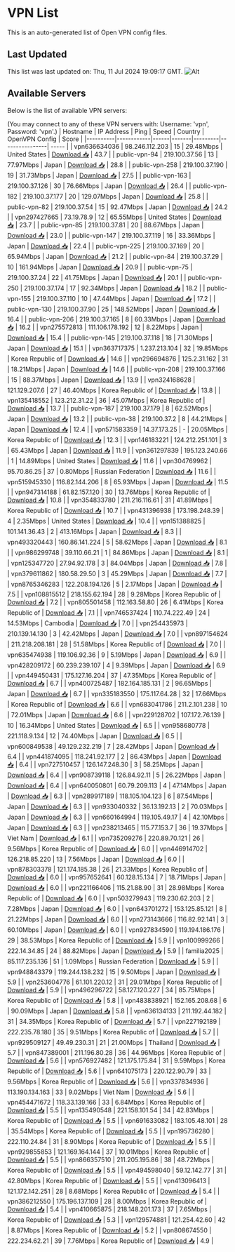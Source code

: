 # VPN List

This is an auto-generated list of Open VPN config files.

## Last Updated

This list was last updated on: Thu, 11 Jul 2024 19:09:17 GMT.
![Alt](https://repobeats.axiom.co/api/embed/186b98318ef1479477931607c1ad7d823f12451f.svg "Repobeats analytics image")

## Available Servers

Below is the list of available VPN servers:

(You may connect to any of these VPN servers with: Username: 'vpn', Password: 'vpn'.)
| Hostname | IP Address | Ping | Speed | Country | OpenVPN Config | Score |
|----------|------------|------|-------|---------|----------------| ----- |
| vpn636634036 | 98.246.112.203 | 15 | 29.48Mbps | United States | [Download 📥](./configs/server_0_US.ovpn) | 43.7 |
| public-vpn-94 | 219.100.37.56 | 13 | 77.97Mbps | Japan | [Download 📥](./configs/server_1_JP.ovpn) | 28.8 |
| public-vpn-258 | 219.100.37.190 | 19 | 31.73Mbps | Japan | [Download 📥](./configs/server_2_JP.ovpn) | 27.5 |
| public-vpn-163 | 219.100.37.126 | 30 | 76.66Mbps | Japan | [Download 📥](./configs/server_3_JP.ovpn) | 26.4 |
| public-vpn-182 | 219.100.37.177 | 20 | 129.07Mbps | Japan | [Download 📥](./configs/server_4_JP.ovpn) | 25.8 |
| public-vpn-82 | 219.100.37.54 | 15 | 92.47Mbps | Japan | [Download 📥](./configs/server_5_JP.ovpn) | 24.2 |
| vpn297427665 | 73.19.78.9 | 12 | 65.55Mbps | United States | [Download 📥](./configs/server_6_US.ovpn) | 23.7 |
| public-vpn-85 | 219.100.37.81 | 20 | 88.67Mbps | Japan | [Download 📥](./configs/server_7_JP.ovpn) | 23.0 |
| public-vpn-147 | 219.100.37.119 | 16 | 33.36Mbps | Japan | [Download 📥](./configs/server_8_JP.ovpn) | 22.4 |
| public-vpn-225 | 219.100.37.169 | 20 | 65.94Mbps | Japan | [Download 📥](./configs/server_9_JP.ovpn) | 21.2 |
| public-vpn-84 | 219.100.37.29 | 10 | 161.94Mbps | Japan | [Download 📥](./configs/server_10_JP.ovpn) | 20.9 |
| public-vpn-75 | 219.100.37.24 | 22 | 41.75Mbps | Japan | [Download 📥](./configs/server_11_JP.ovpn) | 20.1 |
| public-vpn-250 | 219.100.37.174 | 17 | 92.34Mbps | Japan | [Download 📥](./configs/server_12_JP.ovpn) | 18.2 |
| public-vpn-155 | 219.100.37.110 | 10 | 47.44Mbps | Japan | [Download 📥](./configs/server_13_JP.ovpn) | 17.2 |
| public-vpn-130 | 219.100.37.90 | 25 | 148.52Mbps | Japan | [Download 📥](./configs/server_14_JP.ovpn) | 16.4 |
| public-vpn-206 | 219.100.37.165 | 8 | 60.33Mbps | Japan | [Download 📥](./configs/server_15_JP.ovpn) | 16.2 |
| vpn275572813 | 111.106.178.192 | 12 | 8.22Mbps | Japan | [Download 📥](./configs/server_16_JP.ovpn) | 15.4 |
| public-vpn-145 | 219.100.37.118 | 18 | 71.30Mbps | Japan | [Download 📥](./configs/server_17_JP.ovpn) | 15.1 |
| vpn363717375 | 1.237.213.104 | 32 | 19.85Mbps | Korea Republic of | [Download 📥](./configs/server_18_KR.ovpn) | 14.6 |
| vpn296694876 | 125.2.31.162 | 31 | 18.21Mbps | Japan | [Download 📥](./configs/server_19_JP.ovpn) | 14.6 |
| public-vpn-208 | 219.100.37.166 | 15 | 88.37Mbps | Japan | [Download 📥](./configs/server_20_JP.ovpn) | 13.9 |
| vpn324168628 | 121.129.207.6 | 27 | 46.40Mbps | Korea Republic of | [Download 📥](./configs/server_21_KR.ovpn) | 13.8 |
| vpn135418552 | 123.212.31.22 | 36 | 45.07Mbps | Korea Republic of | [Download 📥](./configs/server_22_KR.ovpn) | 13.7 |
| public-vpn-187 | 219.100.37.179 | 8 | 62.52Mbps | Japan | [Download 📥](./configs/server_23_JP.ovpn) | 13.2 |
| public-vpn-38 | 219.100.37.2 | 8 | 44.21Mbps | Japan | [Download 📥](./configs/server_24_JP.ovpn) | 12.4 |
| vpn571583359 | 14.37.173.25 | - | 20.05Mbps | Korea Republic of | [Download 📥](./configs/server_25_KR.ovpn) | 12.3 |
| vpn146183221 | 124.212.251.101 | 3 | 65.43Mbps | Japan | [Download 📥](./configs/server_26_JP.ovpn) | 11.9 |
| vpn361297839 | 195.123.240.66 | 1 | 14.89Mbps | United States | [Download 📥](./configs/server_27_US.ovpn) | 11.6 |
| vpn304769962 | 95.70.86.25 | 37 | 0.80Mbps | Russian Federation | [Download 📥](./configs/server_28_RU.ovpn) | 11.6 |
| vpn515945330 | 116.82.144.206 | 8 | 65.93Mbps | Japan | [Download 📥](./configs/server_29_JP.ovpn) | 11.5 |
| vpn947314188 | 61.82.157.120 | 30 | 13.76Mbps | Korea Republic of | [Download 📥](./configs/server_30_KR.ovpn) | 10.8 |
| vpn354833780 | 211.216.116.61 | 31 | 41.89Mbps | Korea Republic of | [Download 📥](./configs/server_31_KR.ovpn) | 10.7 |
| vpn431396938 | 173.198.248.39 | 4 | 2.35Mbps | United States | [Download 📥](./configs/server_32_US.ovpn) | 10.4 |
| vpn151388825 | 101.141.36.43 | 2 | 413.16Mbps | Japan | [Download 📥](./configs/server_33_JP.ovpn) | 8.3 |
| vpn493320443 | 160.86.141.224 | 5 | 58.62Mbps | Japan | [Download 📥](./configs/server_34_JP.ovpn) | 8.1 |
| vpn986299748 | 39.110.66.21 | 1 | 84.86Mbps | Japan | [Download 📥](./configs/server_35_JP.ovpn) | 8.1 |
| vpn125347720 | 27.94.92.178 | 3 | 84.04Mbps | Japan | [Download 📥](./configs/server_36_JP.ovpn) | 7.8 |
| vpn379611862 | 180.58.29.50 | 3 | 45.29Mbps | Japan | [Download 📥](./configs/server_37_JP.ovpn) | 7.7 |
| vpn8765346283 | 122.208.194.126 | 5 | 2.17Mbps | Japan | [Download 📥](./configs/server_38_JP.ovpn) | 7.5 |
| vpn108815512 | 218.155.62.194 | 28 | 9.28Mbps | Korea Republic of | [Download 📥](./configs/server_39_KR.ovpn) | 7.2 |
| vpn805501458 | 112.163.58.80 | 26 | 6.41Mbps | Korea Republic of | [Download 📥](./configs/server_40_KR.ovpn) | 7.1 |
| vpn746537424 | 110.74.222.49 | 24 | 14.53Mbps | Cambodia | [Download 📥](./configs/server_41_KH.ovpn) | 7.0 |
| vpn254435973 | 210.139.14.130 | 3 | 42.42Mbps | Japan | [Download 📥](./configs/server_42_JP.ovpn) | 7.0 |
| vpn897154624 | 211.218.208.181 | 28 | 51.58Mbps | Korea Republic of | [Download 📥](./configs/server_43_KR.ovpn) | 7.0 |
| vpn635474938 | 119.106.92.36 | 9 | 5.19Mbps | Japan | [Download 📥](./configs/server_44_JP.ovpn) | 6.9 |
| vpn428209172 | 60.239.239.107 | 4 | 9.39Mbps | Japan | [Download 📥](./configs/server_45_JP.ovpn) | 6.9 |
| vpn449450431 | 175.127.16.204 | 37 | 47.35Mbps | Korea Republic of | [Download 📥](./configs/server_46_KR.ovpn) | 6.7 |
| vpn400725487 | 182.164.185.131 | 2 | 96.65Mbps | Japan | [Download 📥](./configs/server_47_JP.ovpn) | 6.7 |
| vpn335183550 | 175.117.64.28 | 32 | 17.66Mbps | Korea Republic of | [Download 📥](./configs/server_48_KR.ovpn) | 6.6 |
| vpn683041786 | 211.2.101.238 | 10 | 72.01Mbps | Japan | [Download 📥](./configs/server_49_JP.ovpn) | 6.6 |
| vpn229128702 | 107.172.76.139 | 10 | 16.34Mbps | United States | [Download 📥](./configs/server_50_US.ovpn) | 6.5 |
| vpn958680778 | 221.118.9.134 | 12 | 74.40Mbps | Japan | [Download 📥](./configs/server_51_JP.ovpn) | 6.5 |
| vpn600849538 | 49.129.232.219 | 7 | 28.42Mbps | Japan | [Download 📥](./configs/server_52_JP.ovpn) | 6.4 |
| vpn441874095 | 118.241.92.177 | 2 | 86.43Mbps | Japan | [Download 📥](./configs/server_53_JP.ovpn) | 6.4 |
| vpn727510457 | 126.147.248.30 | 3 | 58.25Mbps | Japan | [Download 📥](./configs/server_54_JP.ovpn) | 6.4 |
| vpn908739118 | 126.84.92.11 | 5 | 26.22Mbps | Japan | [Download 📥](./configs/server_55_JP.ovpn) | 6.4 |
| vpn640050801 | 60.79.209.113 | 4 | 47.14Mbps | Japan | [Download 📥](./configs/server_56_JP.ovpn) | 6.3 |
| vpn289917189 | 118.105.104.123 | 6 | 87.54Mbps | Japan | [Download 📥](./configs/server_57_JP.ovpn) | 6.3 |
| vpn933040332 | 36.13.192.13 | 2 | 70.03Mbps | Japan | [Download 📥](./configs/server_58_JP.ovpn) | 6.3 |
| vpn660164994 | 119.105.49.17 | 4 | 42.10Mbps | Japan | [Download 📥](./configs/server_59_JP.ovpn) | 6.3 |
| vpn238213465 | 115.77.153.7 | 36 | 19.37Mbps | Viet Nam | [Download 📥](./configs/server_60_VN.ovpn) | 6.1 |
| vpn735209276 | 220.89.70.121 | 26 | 9.56Mbps | Korea Republic of | [Download 📥](./configs/server_61_KR.ovpn) | 6.0 |
| vpn446914702 | 126.218.85.220 | 13 | 7.56Mbps | Japan | [Download 📥](./configs/server_62_JP.ovpn) | 6.0 |
| vpn878303378 | 121.174.185.38 | 26 | 21.33Mbps | Korea Republic of | [Download 📥](./configs/server_63_KR.ovpn) | 6.0 |
| vpn957652641 | 60.128.15.134 | 7 | 18.71Mbps | Japan | [Download 📥](./configs/server_64_JP.ovpn) | 6.0 |
| vpn221166406 | 115.21.88.90 | 31 | 28.98Mbps | Korea Republic of | [Download 📥](./configs/server_65_KR.ovpn) | 6.0 |
| vpn503279943 | 119.230.62.203 | 2 | 7.28Mbps | Japan | [Download 📥](./configs/server_66_JP.ovpn) | 6.0 |
| vpn643701272 | 153.125.85.121 | 8 | 21.22Mbps | Japan | [Download 📥](./configs/server_67_JP.ovpn) | 6.0 |
| vpn273143666 | 116.82.92.141 | 3 | 60.10Mbps | Japan | [Download 📥](./configs/server_68_JP.ovpn) | 6.0 |
| vpn927834590 | 119.194.186.176 | 29 | 38.53Mbps | Korea Republic of | [Download 📥](./configs/server_69_KR.ovpn) | 5.9 |
| vpn100999266 | 222.14.34.85 | 24 | 88.82Mbps | Japan | [Download 📥](./configs/server_70_JP.ovpn) | 5.9 |
| familia2025 | 85.117.235.136 | 51 | 1.09Mbps | Russian Federation | [Download 📥](./configs/server_71_RU.ovpn) | 5.9 |
| vpn948843379 | 119.244.138.232 | 15 | 9.50Mbps | Japan | [Download 📥](./configs/server_72_JP.ovpn) | 5.9 |
| vpn253604776 | 61.101.220.12 | 31 | 29.01Mbps | Korea Republic of | [Download 📥](./configs/server_73_KR.ovpn) | 5.9 |
| vpn496296722 | 58.127.120.227 | 34 | 85.75Mbps | Korea Republic of | [Download 📥](./configs/server_74_KR.ovpn) | 5.8 |
| vpn483838921 | 152.165.208.68 | 6 | 90.09Mbps | Japan | [Download 📥](./configs/server_75_JP.ovpn) | 5.8 |
| vpn636134133 | 211.192.44.182 | 31 | 34.35Mbps | Korea Republic of | [Download 📥](./configs/server_76_KR.ovpn) | 5.7 |
| vpn227192189 | 222.235.78.180 | 35 | 9.51Mbps | Korea Republic of | [Download 📥](./configs/server_77_KR.ovpn) | 5.7 |
| vpn929509127 | 49.49.230.31 | 21 | 21.00Mbps | Thailand | [Download 📥](./configs/server_78_TH.ovpn) | 5.7 |
| vpn847389001 | 211.196.80.28 | 36 | 44.96Mbps | Korea Republic of | [Download 📥](./configs/server_79_KR.ovpn) | 5.6 |
| vpn576927482 | 121.175.175.84 | 31 | 9.59Mbps | Korea Republic of | [Download 📥](./configs/server_80_KR.ovpn) | 5.6 |
| vpn641075173 | 220.122.90.79 | 33 | 9.56Mbps | Korea Republic of | [Download 📥](./configs/server_81_KR.ovpn) | 5.6 |
| vpn337834936 | 113.190.134.163 | 33 | 9.02Mbps | Viet Nam | [Download 📥](./configs/server_82_VN.ovpn) | 5.6 |
| vpn454471672 | 118.33.139.166 | 33 | 6.84Mbps | Korea Republic of | [Download 📥](./configs/server_83_KR.ovpn) | 5.5 |
| vpn135490548 | 221.158.101.54 | 34 | 42.83Mbps | Korea Republic of | [Download 📥](./configs/server_84_KR.ovpn) | 5.5 |
| vpn691633082 | 183.105.48.101 | 28 | 35.54Mbps | Korea Republic of | [Download 📥](./configs/server_85_KR.ovpn) | 5.5 |
| vpn195736280 | 222.110.24.84 | 31 | 8.90Mbps | Korea Republic of | [Download 📥](./configs/server_86_KR.ovpn) | 5.5 |
| vpn929855853 | 121.169.164.144 | 37 | 10.01Mbps | Korea Republic of | [Download 📥](./configs/server_87_KR.ovpn) | 5.5 |
| vpn866357510 | 211.205.195.86 | 38 | 48.72Mbps | Korea Republic of | [Download 📥](./configs/server_88_KR.ovpn) | 5.5 |
| vpn494598040 | 59.12.142.77 | 31 | 42.80Mbps | Korea Republic of | [Download 📥](./configs/server_89_KR.ovpn) | 5.5 |
| vpn413096413 | 121.172.142.251 | 28 | 8.68Mbps | Korea Republic of | [Download 📥](./configs/server_90_KR.ovpn) | 5.4 |
| vpn386212550 | 175.196.137.109 | 28 | 8.00Mbps | Korea Republic of | [Download 📥](./configs/server_91_KR.ovpn) | 5.4 |
| vpn410665875 | 218.148.201.173 | 37 | 7.65Mbps | Korea Republic of | [Download 📥](./configs/server_92_KR.ovpn) | 5.3 |
| vpn129574881 | 121.254.42.60 | 42 | 8.87Mbps | Korea Republic of | [Download 📥](./configs/server_93_KR.ovpn) | 5.2 |
| vpn808674550 | 222.234.62.21 | 39 | 7.76Mbps | Korea Republic of | [Download 📥](./configs/server_94_KR.ovpn) | 4.9 |

